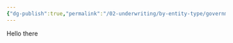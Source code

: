 ```yaml
---
{"dg-publish":true,"permalink":"/02-underwriting/by-entity-type/government-entity/","title":"Government Entity"}
---
```


Hello there
